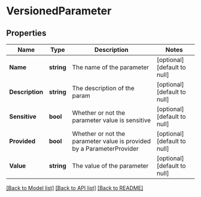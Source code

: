 # VersionedParameter

## Properties
Name | Type | Description | Notes
------------ | ------------- | ------------- | -------------
**Name** | **string** | The name of the parameter | [optional] [default to null]
**Description** | **string** | The description of the param | [optional] [default to null]
**Sensitive** | **bool** | Whether or not the parameter value is sensitive | [optional] [default to null]
**Provided** | **bool** | Whether or not the parameter value is provided by a ParameterProvider | [optional] [default to null]
**Value** | **string** | The value of the parameter | [optional] [default to null]

[[Back to Model list]](../README.md#documentation-for-models) [[Back to API list]](../README.md#documentation-for-api-endpoints) [[Back to README]](../README.md)


